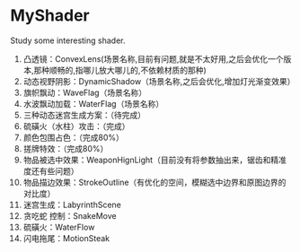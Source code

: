 # MyShader
Study some interesting shader.
 1. 凸透镜：ConvexLens(场景名称,目前有问题,就是不太好用,之后会优化一个版本,那种顺畅的,指哪儿放大哪儿的,不依赖材质的那种)
 2. 动态视野阴影：DynamicShadow（场景名称,之后会优化,增加灯光渐变效果）
 3. 旗帜飘动：WaveFlag（场景名称）
 4. 水波飘动加载：WaterFlag（场景名称）
 5. 三种动态迷宫生成方案：（待完成）
 6. 硫磺火（水柱）攻击：（完成）
 7. 颜色包围占色：（完成80%）
 8. 搓牌特效：（完成80%）
 9. 物品被选中效果：WeaponHignLight（目前没有将参数抽出来，锯齿和精准度还有些问题）
 10. 物品描边效果：StrokeOutline（有优化的空间，模糊选中边界和原图边界的对比度）
 11. 迷宫生成：LabyrinthScene 
 12. 贪吃蛇 控制：SnakeMove
 13. 硫磺火：WaterFlow
 14. 闪电拖尾：MotionSteak
